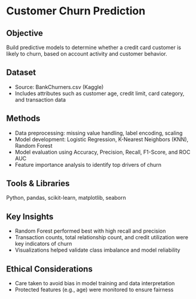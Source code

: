 # Customer Churn Prediction

## Objective
Build predictive models to determine whether a credit card customer is likely to churn, based on account activity and customer behavior.

## Dataset
- Source: BankChurners.csv (Kaggle)
- Includes attributes such as customer age, credit limit, card category, and transaction data

## Methods
- Data preprocessing: missing value handling, label encoding, scaling
- Model development: Logistic Regression, K-Nearest Neighbors (KNN), Random Forest
- Model evaluation using Accuracy, Precision, Recall, F1-Score, and ROC AUC
- Feature importance analysis to identify top drivers of churn

## Tools & Libraries
Python, pandas, scikit-learn, matplotlib, seaborn

## Key Insights
- Random Forest performed best with high recall and precision
- Transaction counts, total relationship count, and credit utilization were key indicators of churn
- Visualizations helped validate class imbalance and model reliability

## Ethical Considerations
- Care taken to avoid bias in model training and data interpretation
- Protected features (e.g., age) were monitored to ensure fairness
